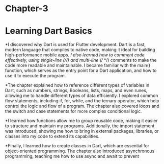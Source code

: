 # Chapter-3
# Learning Dart Basics

*I discovered why Dart is used for Flutter development. Dart is a fast, modern language that compiles to native code, making it ideal for building high-performance mobile apps.
*I also learned how to comment code effectively, using single-line (//) and multi-line (/* */) comments to make the code more readable and maintainable. 
I became familiar with the main() function, which serves as the entry point for a Dart application, and how to use it to execute the program.

*The chapter explained how to reference different types of variables in Dart, such as numbers, strings, Booleans, lists, maps, and even runes,
allowing me to handle different types of data efficiently. I explored common flow statements, including if, for, while, and the ternary operator, 
  which help control the logic and flow of a program. The chapter also covered loops and the switch and case statements for more complex conditional logic.

*I learned how functions allow me to group reusable code, making it easier to structure and maintain my programs.
  Additionally, the import statement was introduced, showing me how to bring in external packages, libraries, or classes into my code to extend its capabilities.

*Finally, I learned how to create classes in Dart, which are essential for object-oriented programming. 
The chapter also introduced asynchronous programming, teaching me how to use async and await to prevent
